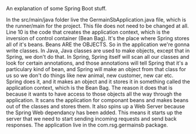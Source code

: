 An explanation of some Spring Boot stuff.

In the src/main/java folder live the GermainSbApplication.java file, which is the runner/main for the project. This file does not need to be changed at all. Line 10 is the code that creates the application context, which is the inversion of control container (Bean Bag). It's the place where Spring stores all of it's beans. Beans ARE the OBJECTS. So in the application we're gonna write classes. In Java, Java classes are used to make objects, except that in Spring, we don't do that. In Spring, Spring itself will scan all our classes and look for certain annotations, and those annotations will tell Spring that it's a particulary kind of bean, and Spring will make an object from that class for us so we don't do things like new animal, new customer, new car etc. Spring does it, and it makes an object and it stores it in something called the application context, which is the Bean Bag. The reason it does that is because it wants to have access to those objects all the way through the application. It scans the application for componant beans and makes beans out of the classes and stores them.
It also spins up a Web Server because the Spring Web dependancy has been added. This means it starts up the server that we need to start sending incoming requests and send back responses.
The application live in the com.rsg.germainsb package.
